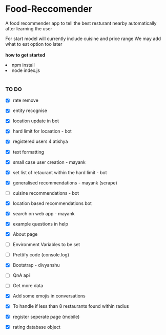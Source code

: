 # Food-Reccomender
A food recommender app to tell the best resturant nearby automatically after learning the user

For start model will currently include cuisine and price range
We may add what to eat option too later<br><br>
<B>how to get started</B>
<li> npm install </li>
<li> node index.js </li>

<br>

### TO DO
- [X] rate remove
- [X] entity recognise
- [X] location update in bot
- [X] hard limit for locaation - bot
- [X] registered users 4 atishya
- [X] text formatting
- [X] small case user creation - mayank
- [X] set list of retaurant within the hard limit - bot
- [X] generalised recommendations - mayank (scrape) 
- [ ] cuisine recommendations - bot
- [X] location based recommendations  bot
- [X] search on web app - mayank
- [X] example questions in help
- [X] About page
- [ ] Environment Variables to be set
- [ ] Prettify code (console.log) 
- [X] Bootstrap - divyanshu
- [ ] QnA api
- [ ] Get more data
- [X] Add some emojis in conversations
- [X] To handle if less than 8 restaurants found within radius
- [X] register seperate page (mobile)
- [X] rating database object

